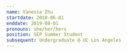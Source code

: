 ```yaml
---
name: Vanessa Zhu
startdate: 2018-06-01
enddate: 2019-08-01
pronouns: she/her/hers
position: SEP Summer Student
subsequent: Undergraduate @ UC Los Angeles
---
```

